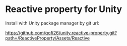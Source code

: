 # Reactive property for Unity

Install with Unity package manager by git url:

https://github.com/qofi26/unity.reactive-property.git?path=/ReactiveProperty/Assets/Reactive